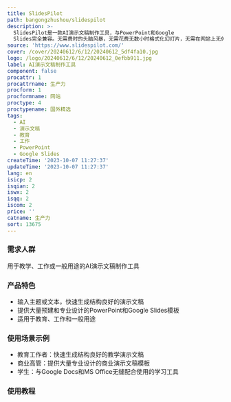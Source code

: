 ```yaml
---
title: SlidesPilot
path: bangongzhushou/slidespilot
description: >-
  SlidesPilot是一款AI演示文稿制作工具，与PowerPoint和Google
  Slides完全兼容。无需费时的头脑风暴，无需花费无数小时格式化幻灯片，无需在网站上无休止地搜索信息。只需输入您的主题或文本，即可在几秒钟内获得一个结构良好的演示文稿。为教育工作者和商业高管提供支持，适用于各行各业和多种语言。用于教学、工作或一般用途。
source: 'https://www.slidespilot.com/'
cover: /cover/20240612/6/12/20240612_5df4fa10.jpg
logo: /logo/20240612/6/12/20240612_0efbb911.jpg
label: AI演示文稿制作工具
component: false
procattr: 1
procattrname: 生产力
procform: 1
procformname: 网站
proctype: 4
proctypename: 国外精选
tags:
  - AI
  - 演示文稿
  - 教育
  - 工作
  - PowerPoint
  - Google Slides
createTime: '2023-10-07 11:27:37'
updateTime: '2023-10-07 11:27:37'
lang: en
isicp: 2
isqian: 2
iswx: 2
isqq: 2
iscom: 2
price: ''
catname: 生产力
sort: 13675
---
```




### 需求人群
用于教学、工作或一般用途的AI演示文稿制作工具

### 产品特色
- 输入主题或文本，快速生成结构良好的演示文稿
- 提供大量预建和专业设计的PowerPoint和Google Slides模板
- 适用于教育、工作和一般用途

### 使用场景示例
- 教育工作者：快速生成结构良好的教学演示文稿
- 商业高管：提供大量专业设计的商业演示文稿模板
- 学生：与Google Docs和MS Office无缝配合使用的学习工具

### 使用教程


  
